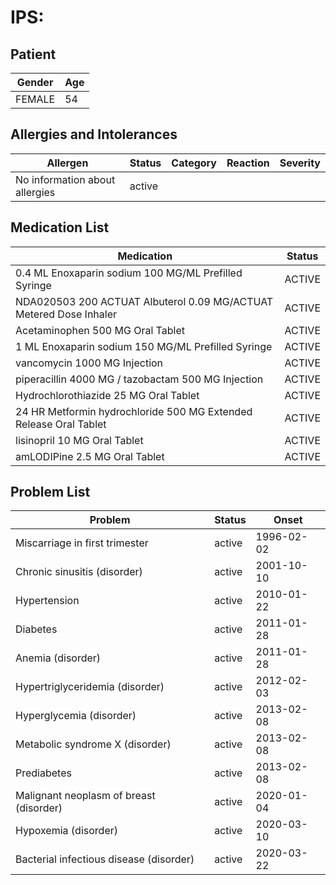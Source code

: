 # IPS:

## Patient

|Gender|Age|
|---|---|
|FEMALE|54|

## Allergies and Intolerances

|Allergen|Status|Category|Reaction|Severity|
|---|---|---|---|---|
|No information about allergies|active||||

## Medication List

|Medication|Status|
|---|---|
|0.4 ML Enoxaparin sodium 100 MG/ML Prefilled Syringe|ACTIVE|
|NDA020503 200 ACTUAT Albuterol 0.09 MG/ACTUAT Metered Dose Inhaler|ACTIVE|
|Acetaminophen 500 MG Oral Tablet|ACTIVE|
|1 ML Enoxaparin sodium 150 MG/ML Prefilled Syringe|ACTIVE|
|vancomycin 1000 MG Injection|ACTIVE|
|piperacillin 4000 MG / tazobactam 500 MG Injection|ACTIVE|
|Hydrochlorothiazide 25 MG Oral Tablet|ACTIVE|
|24 HR Metformin hydrochloride 500 MG Extended Release Oral Tablet|ACTIVE|
|lisinopril 10 MG Oral Tablet|ACTIVE|
|amLODIPine 2.5 MG Oral Tablet|ACTIVE|

## Problem List

|Problem|Status|Onset|
|---|---|---|
|Miscarriage in first trimester|active|1996-02-02|
|Chronic sinusitis (disorder)|active|2001-10-10|
|Hypertension|active|2010-01-22|
|Diabetes|active|2011-01-28|
|Anemia (disorder)|active|2011-01-28|
|Hypertriglyceridemia (disorder)|active|2012-02-03|
|Hyperglycemia (disorder)|active|2013-02-08|
|Metabolic syndrome X (disorder)|active|2013-02-08|
|Prediabetes|active|2013-02-08|
|Malignant neoplasm of breast (disorder)|active|2020-01-04|
|Hypoxemia (disorder)|active|2020-03-10|
|Bacterial infectious disease (disorder)|active|2020-03-22|
